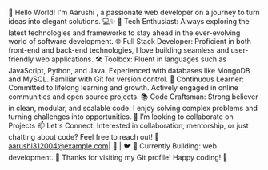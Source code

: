 👋 Hello World! I'm Aarushi , a passionate web developer on a journey to turn ideas into elegant solutions. 💻✨
🚀 Tech Enthusiast: Always exploring the latest technologies and frameworks to stay ahead in the ever-evolving world of software development.
🌐 Full Stack Developer: Proficient in both front-end and back-end technologies, I love building seamless and user-friendly web applications.
🛠️ Toolbox: Fluent in languages such as JavaScript, Python, and Java. Experienced with databases like MongoDB and MySQL. Familiar with Git for version control.
🌱 Continuous Learner: Committed to lifelong learning and growth. Actively engaged in online communities and open source projects.
📚 Code Craftsman: Strong believer in clean, modular, and scalable code. I enjoy solving complex problems and turning challenges into opportunities.
💞️ I’m looking to collaborate on Projects
📫 Let's Connect: Interested in collaboration, mentorship, or just chatting about code? Feel free to reach out! 📧 aarushi312004@example.com| 🔗 | 🐦 
🚧 Currently Building: web development.
🙏 Thanks for visiting my Git profile! Happy coding! 🚀
<!---
AarushiDaksh/AarushiDaksh is a ✨ special ✨ repository because its `README.md` (this file) appears on your GitHub profile.
You can click the Preview link to take a look at your changes.
--->
